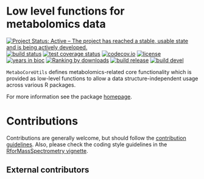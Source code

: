 # Low level functions for metabolomics data

[![Project Status: Active – The project has reached a stable, usable state and is being actively developed.](https://www.repostatus.org/badges/latest/active.svg)](https://www.repostatus.org/#active)
[![build status](https://github.com/rformassspectrometry/MetaboCoreUtils/workflows/R-CMD-check/badge.svg)](https://github.com/rformassspectrometry/MetaboCoreUtils/actions?query=workflow%3AR-CMD-check)
[![test coverage status](https://github.com/RforMassSpectrometry/MetaboCoreUtils/workflows/test-coverage/badge.svg)](https://github.com/rformassspectrometry/MetaboCoreUtils/actions?query=workflow%3Atest-coverage)
[![codecov.io](http://codecov.io/github/rformassspectrometry/MetaboCoreUtils/coverage.svg?branch=master)](http://codecov.io/github/rformassspectrometry/MetaboCoreUtils?branch=master)
[![license](https://img.shields.io/badge/license-Artistic--2.0-brightgreen.svg)](https://opensource.org/licenses/Artistic-2.0)
[![years in bioc](http://bioconductor.org/shields/years-in-bioc/MetaboCoreUtils.svg)](https://bioconductor.org/packages/release/bioc/html/MetaboCoreUtils.html)
[![Ranking by downloads](http://bioconductor.org/shields/downloads/release/MetaboCoreUtils.svg)](https://bioconductor.org/packages/stats/bioc/MetaboCoreUtils/)
[![build release](http://bioconductor.org/shields/build/release/bioc/MetaboCoreUtils.svg)](https://bioconductor.org/checkResults/release/bioc-LATEST/MetaboCoreUtils/)
[![build devel](http://bioconductor.org/shields/build/devel/bioc/MetaboCoreUtils.svg)](https://bioconductor.org/checkResults/devel/bioc-LATEST/MetaboCoreUtils/)

`MetaboCoreUtils` defines metabolomics-related core functionality which is
provided as low-level functions to allow a data structure-independent usage
across various R packages.

For more information see the package
[homepage](https://rformassspectrometry.github.io/MetaboCoreUtils).


# Contributions

Contributions are generally welcome, but should follow the [contribution
guidelines](https://rformassspectrometry.github.io/RforMassSpectrometry/articles/RforMassSpectrometry.html#contributions).
Also, please check the coding style guidelines in the [RforMassSpectrometry
vignette](https://rformassspectrometry.github.io/RforMassSpectrometry/articles/RforMassSpectrometry.html).


## External contributors
